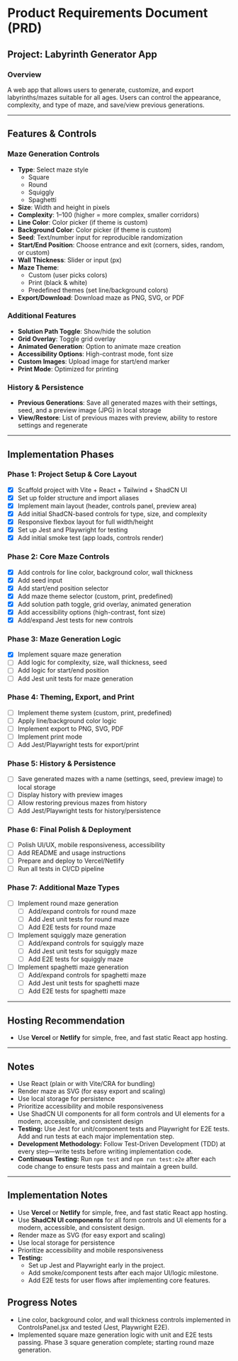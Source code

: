 # Product Requirements Document (PRD)

## Project: Labyrinth Generator App

### Overview
A web app that allows users to generate, customize, and export labyrinths/mazes suitable for all ages. Users can control the appearance, complexity, and type of maze, and save/view previous generations.

---

## Features & Controls

### Maze Generation Controls
- **Type**: Select maze style
  - Square
  - Round
  - Squiggly
  - Spaghetti
- **Size**: Width and height in pixels
- **Complexity**: 1–100 (higher = more complex, smaller corridors)
- **Line Color**: Color picker (if theme is custom)
- **Background Color**: Color picker (if theme is custom)
- **Seed**: Text/number input for reproducible randomization
- **Start/End Position**: Choose entrance and exit (corners, sides, random, or custom)
- **Wall Thickness**: Slider or input (px)
- **Maze Theme**:
  - Custom (user picks colors)
  - Print (black & white)
  - Predefined themes (set line/background colors)
- **Export/Download**: Download maze as PNG, SVG, or PDF

### Additional Features
- **Solution Path Toggle**: Show/hide the solution
- **Grid Overlay**: Toggle grid overlay
- **Animated Generation**: Option to animate maze creation
- **Accessibility Options**: High-contrast mode, font size
- **Custom Images**: Upload image for start/end marker
- **Print Mode**: Optimized for printing

### History & Persistence
- **Previous Generations**: Save all generated mazes with their settings, seed, and a preview image (JPG) in local storage
- **View/Restore**: List of previous mazes with preview, ability to restore settings and regenerate

---

## Implementation Phases

### Phase 1: Project Setup & Core Layout
- [x] Scaffold project with Vite + React + Tailwind + ShadCN UI
- [x] Set up folder structure and import aliases
- [x] Implement main layout (header, controls panel, preview area)
- [x] Add initial ShadCN-based controls for type, size, and complexity
- [x] Responsive flexbox layout for full width/height
- [x] Set up Jest and Playwright for testing
- [x] Add initial smoke test (app loads, controls render)

### Phase 2: Core Maze Controls
- [x] Add controls for line color, background color, wall thickness
- [x] Add seed input
- [x] Add start/end position selector
- [x] Add maze theme selector (custom, print, predefined)
- [x] Add solution path toggle, grid overlay, animated generation
- [x] Add accessibility options (high-contrast, font size)
- [x] Add/expand Jest tests for new controls

### Phase 3: Maze Generation Logic
- [x] Implement square maze generation
- [ ] Add logic for complexity, size, wall thickness, seed
- [ ] Add logic for start/end position
- [ ] Add Jest unit tests for maze generation

### Phase 4: Theming, Export, and Print
- [ ] Implement theme system (custom, print, predefined)
- [ ] Apply line/background color logic
- [ ] Implement export to PNG, SVG, PDF
- [ ] Implement print mode
- [ ] Add Jest/Playwright tests for export/print

### Phase 5: History & Persistence
- [ ] Save generated mazes with a name (settings, seed, preview image) to local storage
- [ ] Display history with preview images
- [ ] Allow restoring previous mazes from history
- [ ] Add Jest/Playwright tests for history/persistence

### Phase 6: Final Polish & Deployment
- [ ] Polish UI/UX, mobile responsiveness, accessibility
- [ ] Add README and usage instructions
- [ ] Prepare and deploy to Vercel/Netlify
- [ ] Run all tests in CI/CD pipeline

### Phase 7: Additional Maze Types
- [ ] Implement round maze generation
  - [ ] Add/expand controls for round maze
  - [ ] Add Jest unit tests for round maze
  - [ ] Add E2E tests for round maze
- [ ] Implement squiggly maze generation
  - [ ] Add/expand controls for squiggly maze
  - [ ] Add Jest unit tests for squiggly maze
  - [ ] Add E2E tests for squiggly maze
- [ ] Implement spaghetti maze generation
  - [ ] Add/expand controls for spaghetti maze
  - [ ] Add Jest unit tests for spaghetti maze
  - [ ] Add E2E tests for spaghetti maze

---

## Hosting Recommendation
- Use **Vercel** or **Netlify** for simple, free, and fast static React app hosting.

---

## Notes
- Use React (plain or with Vite/CRA for bundling)
- Render maze as SVG (for easy export and scaling)
- Use local storage for persistence
- Prioritize accessibility and mobile responsiveness
- Use ShadCN UI components for all form controls and UI elements for a modern, accessible, and consistent design
- **Testing:** Use Jest for unit/component tests and Playwright for E2E tests. Add and run tests at each major implementation step.
- **Development Methodology:** Follow Test-Driven Development (TDD) at every step—write tests before writing implementation code.
- **Continuous Testing:** Run `npm test` and `npm run test:e2e` after each code change to ensure tests pass and maintain a green build.

---

## Implementation Notes
- Use **Vercel** or **Netlify** for simple, free, and fast static React app hosting.
- Use **ShadCN UI components** for all form controls and UI elements for a modern, accessible, and consistent design.
- Render maze as SVG (for easy export and scaling)
- Use local storage for persistence
- Prioritize accessibility and mobile responsiveness 
- **Testing:**
  - Set up Jest and Playwright early in the project.
  - Add smoke/component tests after each major UI/logic milestone.
  - Add E2E tests for user flows after implementing core features. 

## Progress Notes
- Line color, background color, and wall thickness controls implemented in ControlsPanel.jsx and tested (Jest, Playwright E2E).
- Implemented square maze generation logic with unit and E2E tests passing. Phase 3 square generation complete; starting round maze generation. 